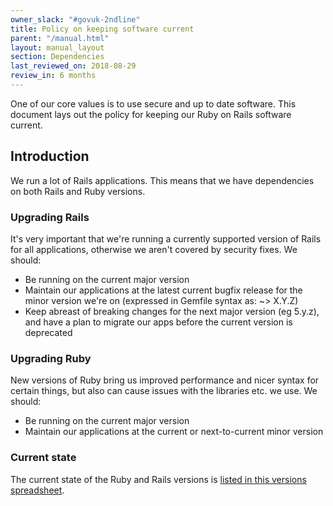 ```yaml
---
owner_slack: "#govuk-2ndline"
title: Policy on keeping software current
parent: "/manual.html"
layout: manual_layout
section: Dependencies
last_reviewed_on: 2018-08-29
review_in: 6 months
---
```


One of our core values is to use secure and up to date software. This document lays out the policy for keeping our Ruby on Rails software current.

## Introduction

We run a lot of Rails applications. This means that we have dependencies on both Rails and Ruby versions.

### Upgrading Rails

It's very important that we're running a currently supported version of Rails for all applications, otherwise we aren't covered by security fixes. We should:

- Be running on the current major version
- Maintain our applications at the latest current bugfix release for the minor version we're on (expressed in Gemfile syntax as: ~> X.Y.Z)
- Keep abreast of breaking changes for the next major version (eg 5.y.z), and have a plan to migrate our apps before the current version is deprecated

### Upgrading Ruby

New versions of Ruby bring us improved performance and nicer syntax for certain things, but also can cause issues with the libraries etc. we use. We should:

- Be running on the current major version
- Maintain our applications at the current or next-to-current minor version

### Current state

The current state of the Ruby and Rails versions is [listed in this versions spreadsheet][sheet].

[sheet]: https://docs.google.com/spreadsheets/d/1FJmr39c9eXgpA-qHUU6GAbbJrnenc0P7JcyY2NB9PgU
